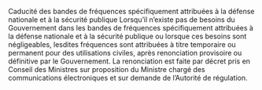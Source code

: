Caducité des bandes de fréquences spécifiquement attribuées à la défense nationale et à la sécurité publique
Lorsqu’il n’existe pas de besoins du Gouvernement dans les bandes de fréquences spécifiquement attribuées à la défense nationale et à la sécurité 	publique ou lorsque ces 	besoins sont négligeables, lesdites fréquences sont attribuées à titre temporaire ou permanent pour des utilisations civiles, après renonciation provisoire ou définitive par le Gouvernement.
La renonciation est faite par décret pris en Conseil des Ministres sur  proposition  du  Ministre  chargé  des communications électroniques et sur demande de l’Autorité de régulation.